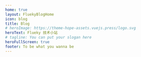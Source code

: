 ```yaml
---
home: true
layout: FluekyBlogHome
icon: blog
title: Blog
# heroImage: https://theme-hope-assets.vuejs.press/logo.svg
heroText: Flueky 技术小站
# tagline: You can put your slogan here
heroFullScreen: true
footer: To be what you wanna be
---
```


